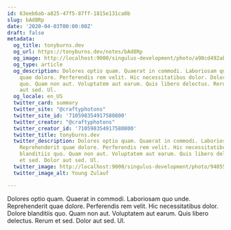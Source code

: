 ```yaml
---
id: 63eeb6ab-a825-47f5-87ff-1815e131ca0b
slug: bAd8Rp
date: '2020-04-03T00:00:00Z'
draft: false
metadata:
  og_title: tonyburns.dev
  og_url: https://tonyburns.dev/notes/bAd8Rp
  og_image: http://localhost:9000/singulus-development/photo/a98cd492ab15830e58c1bb750cdb852f.jpeg
  og_type: article
  og_description: Dolores optio quam. Quaerat in commodi. Laboriosam quo unde. Reprehenderit
    quae dolore. Perferendis rem velit. Hic necessitatibus dolor. Dolore blanditiis
    quo. Quam non aut. Voluptatem aut earum. Quis libero delectus. Rerum et sed. Dolor
    aut sed. Ul.
  og_locale: en_US
  twitter_card: summary
  twitter_site: "@craftyphotons"
  twitter_site_id: '710598354917580800'
  twitter_creator: "@craftyphotons"
  twitter_creator_id: '710598354917580800'
  twitter_title: tonyburns.dev
  twitter_description: Dolores optio quam. Quaerat in commodi. Laboriosam quo unde.
    Reprehenderit quae dolore. Perferendis rem velit. Hic necessitatibus dolor. Dolore
    blanditiis quo. Quam non aut. Voluptatem aut earum. Quis libero delectus. Rerum
    et sed. Dolor aut sed. Ul.
  twitter_image: http://localhost:9000/singulus-development/photo/9405525f92f5b393ab07f49c89bff587.jpeg
  twitter_image_alt: Young Zulauf

---
```


Dolores optio quam. Quaerat in commodi. Laboriosam quo unde. Reprehenderit quae dolore. Perferendis rem velit. Hic necessitatibus dolor. Dolore blanditiis quo. Quam non aut. Voluptatem aut earum. Quis libero delectus. Rerum et sed. Dolor aut sed. Ul.
